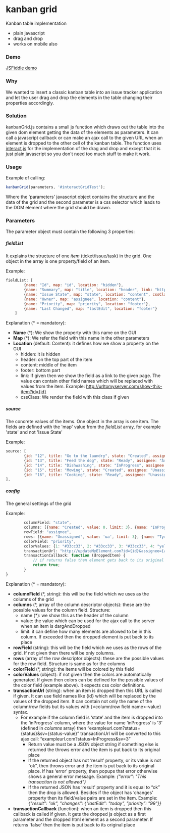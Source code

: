 # kanban grid
Kanban table implementation
  - plain javascript
  - drag and drop
  - works on mobile also

### Demo
[JSFiddle demo](https://jsfiddle.net/tlaci/a6LL4a13)

### Why
We wanted to insert a classic kanban table into an issue tracker application and let the user drag and drop the elements in the table changing their properties accordingly.

### Solution
kanbanGrid.js contains a small js function which draws out the table into the given dom element getting the data of the elements as parameters.
It can call a javascript callback or can make an ajax call to the given URL when an element is dropped to the other cell of the kanban table.
  The function uses [interact.js](http://interactjs.io/) for the implementation of the drag and drop and except that it is just plain javascript so you don't need too much stuff to make it work.

### Usage
Example of calling:
```javascript
kanbanGrid(parameters, '#interactGridTest');
```
Where the 'parameters' javascript object contains the structure and the data of the grid and the second parameter is a css selector which leads to the DOM element where the grid should be drawn.

### Parameters
The parameter object must contain the following 3 properties:

##### fieldList
It explains the structure of one *item* (ticket/issue/task) in the grid. One object in the array is one property/field of an item.

Example:
```javascript
fieldList: [
        {name: "Id", map: "id", location: "hidden"},
        {name: "Summary", map: "title", location: "header", link: "http://examplelink.com/{id}"},
        {name: "Issue State", map: "state", location: "content", cssClass: "state"},
        {name: "Owner", map: "assignee", location: "content"},
        {name: "Priority", map: "priority", location: "footer"},
        {name: "Last Changed", map: "lastEdit", location: "footer"}
    ]
```
Explanation (* = mandatory):
- **Name** (*): We show the property with this name on the GUI
- **Map** (*): We refer the field with this name in the other parameters
- **Location** (default: Content): it defines how we show a property on the GUI
  - hidden: it is hidden
  - header: on the top part of the item
  - content: middle of the item
  - footer: bottom part
  - link: If given then we show the field as a link to the given page. The value can contain other field names which will be replaced with values from the item. Example: http://urltomyserver.com/show-this-item?id={id}
  - cssClass: We render the field with this class if given

##### source
The concrete values of the items. One object in the array is one item. The fields are defined with the 'map' value from the *fieldList* array, for example 'state' and not 'Issue State' 

Example:
```javascript
source: [
        {id: "12", title: "Go to the laundry", state: "Created", assignee: "Tyrion", priority: 9, lastEdit: "2016.06.06"},
        {id: "13", title: "Feed the dog", state: "Ready", assignee: "Arya", priority: 4, lastEdit: "2016.06.11"},
        {id: "14", title: "Dishwashing", state: "InProgress", assignee: "Tyrion", priority: 6, lastEdit: "2016.06.03"},
        {id: "15", title: "Mowing", state: "Created", assignee: "Unassigned", priority: 2, lastEdit: "2016.06.01"},
        {id: "16", title: "Cooking", state: "Ready", assignee: "Unassigned", priority: 4, lastEdit: "2016.06.24"}
],
```

##### config
The general settings of the grid

Example:
```javascript
        columnField: "state",
        columns: [{name: "Created", value: 0, limit: 3}, {name: "InProgress", value: 1, limit: 3}, {name: "Ready", value: 2, limit: 3}, {name: "Archived", value: 3, limit: 3}],
        rowField: "assignee",
        rows: [{name: "Unassigned", value: 'ua', limit: 3}, {name: "Tyrion", value: 13, limit: 3}, {name: "Arya", value: 17, limit: 3}],
        colorField: "priority",
        colorValues: {1: "#33cc33", 2: "#33cc33", 3: "#33cc33", 4: "yellow", 5: "yellow", 6: "yellow", 7: "yellow", 8: "#ffcccc", 9: "#ffcccc", 10: "#ffcccc"},
        transactionUrl: "http://updateMyElement.com?id={id}&assignee={assignee}&state={state-value}",,
        transactionCallback: function (droppedItem) {
            // if returns false then element gets back to its original position
            return true;
        }
}
```
Explanation (* = mandatory):
- **columnField** (*, string): this will be the field which we uses as the columns of the grid
- **columns** (*, array of the column descriptor objects): these are the possible values for the column field. Structure:
  - name (*): we show this as the header of the column
  - value: the value which can be used for the ajax call to the server when an item is dargAndDropped
  - limit: it can define how many elements are allowed to be in this column. If exceeded then the dropped element is put back to its place
- **rowField** (string): this will be the field which we uses as the rows of the grid. If not given then there will be only columns.
- **rows** (array of the row descriptor objects): these are the possible values for the row field. Structure is same as for the columns
- **colorField** (*, string): the items will be colored by this field
- **colorValues** (object): if not given then the colors are automatically generated. If given then colors can be defined for the possible values of the color field (example above). It expects css color definitions.
- **transactionUrl** (string): when an item is dropped then this URL is called if given. It can use field names like {id} which will be replaced by the values of the dropped item. It can contain not only the name of the column/row fields but its values with {<column/row field name>-value} syntax.
  - For example if the column field is ‘state’ and the item is dropped into the ‘inProgress’ column, where the value for name ‘inProgress’ is '3' (defined in *columns* array) then “exampleurl.com?status={status}&sv={status-value}” transactionUrl will be converted to this ajax call: “exampleurl.com?status=InProgress&sv=3”
    - Return value must be a JSON object string if something else is returned the throws error and the item is put back to its original place
    - If the returned object has not ‘result’ property, or its value is not “ok”, then throws error and the item is put back to its original place. If has ‘error’ property, then popups that error otherwise shows a general error message. Example: *{"error": "This transaction is not allowed"}*
    - If the returned JSON has ‘result’ property and it is equal to “ok” then the drop is allowed. Besides if the object has ‘changes’ property then its field/value pairs are set in the item. Example: *{"result": "ok", "changes": {"lastEdit": "today", "priority": "99"}}*
- **transactionCallback** (function): when an item is dropped then this callback is called if given. It gets the dropped js object as a first parameter and the dropped html element as a second parameter. If returns 'false' then the item is put back to its original place
